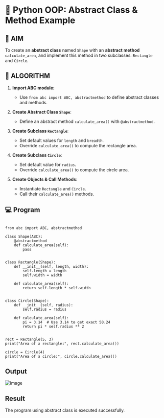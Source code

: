 # 🐍 Python OOP: Abstract Class & Method Example

## 🎯 AIM

To create an **abstract class** named `Shape` with an **abstract method** `calculate_area`, and implement this method in two subclasses: `Rectangle` and `Circle`.



## 🧠 ALGORITHM

1. **Import ABC module**:
   - Use `from abc import ABC, abstractmethod` to define abstract classes and methods.

2. **Create Abstract Class `Shape`**:
   - Define an abstract method `calculate_area()` with `@abstractmethod`.

3. **Create Subclass `Rectangle`**:
   - Set default values for `length` and `breadth`.
   - Override `calculate_area()` to compute the rectangle area.

4. **Create Subclass `Circle`**:
   - Set default value for `radius`.
   - Override `calculate_area()` to compute the circle area.

5. **Create Objects & Call Methods**:
   - Instantiate `Rectangle` and `Circle`.
   - Call their `calculate_area()` methods.



## 💻 Program
```

from abc import ABC, abstractmethod

class Shape(ABC):
    @abstractmethod
    def calculate_area(self):
        pass


class Rectangle(Shape):
    def __init__(self, length, width):
        self.length = length
        self.width = width

    def calculate_area(self):
        return self.length * self.width


class Circle(Shape):
    def __init__(self, radius):
        self.radius = radius

    def calculate_area(self):
        pi = 3.14  # Use 3.14 to get exact 50.24
        return pi * self.radius ** 2


rect = Rectangle(5, 3)
print("Area of a rectangle:", rect.calculate_area())

circle = Circle(4)
print("Area of a circle:", circle.calculate_area())
```

## Output
![image](https://github.com/user-attachments/assets/8a3d721c-dd24-4cef-9955-4639b1072e29)


## Result
The program using abstract class is executed successfully.

